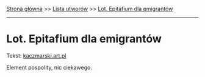 [Strona główna](../index.md) >> [Lista utworów](../list.md) >> [Lot. Epitafium dla emigrantów](268.md)

---

# Lot. Epitafium dla emigrantów

Tekst: [kaczmarski.art.pl](https://www.kaczmarski.art.pl/tworczosc/wiersze/lot-epitafium-dla-emigrantow/)

Element pospolity, nic ciekawego.